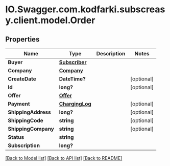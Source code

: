 # IO.Swagger.com.kodfarki.subscreasy.client.model.Order
## Properties

Name | Type | Description | Notes
------------ | ------------- | ------------- | -------------
**Buyer** | [**Subscriber**](Subscriber.md) |  | 
**Company** | [**Company**](Company.md) |  | 
**CreateDate** | **DateTime?** |  | [optional] 
**Id** | **long?** |  | [optional] 
**Offer** | [**Offer**](Offer.md) |  | 
**Payment** | [**ChargingLog**](ChargingLog.md) |  | [optional] 
**ShippingAddress** | **long?** |  | [optional] 
**ShippingCode** | **string** |  | [optional] 
**ShippingCompany** | **string** |  | [optional] 
**Status** | **string** |  | 
**Subscription** | **long?** |  | 

[[Back to Model list]](../README.md#documentation-for-models) [[Back to API list]](../README.md#documentation-for-api-endpoints) [[Back to README]](../README.md)

